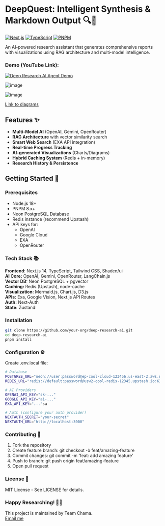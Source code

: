 # DeepQuest: Intelligent Synthesis & Markdown Output 🔍🤖

[![Next.js](https://img.shields.io/badge/Next.js-13.5+-000000?logo=next.js)](https://nextjs.org/)
[![TypeScript](https://img.shields.io/badge/TypeScript-5.2+-3178C6?logo=typescript)](https://www.typescriptlang.org/)
[![PNPM](https://img.shields.io/badge/pnpm-8.x+-F69220?logo=pnpm)](https://pnpm.io/)

An AI-powered research assistant that generates comprehensive reports with visualizations using RAG architecture and multi-model intelligence.

### Demo (YouTube Link): 

[![Deep Research AI Agent Demo](https://img.youtube.com/vi/197l6zDGWpg/0.jpg)](https://www.youtube.com/watch?v=197l6zDGWpg)



![image](https://github.com/user-attachments/assets/4bb3b477-041b-4301-9372-75c47a4405b0)



![image](https://github.com/user-attachments/assets/09c3de70-6e9c-488d-8c00-bcd78762e763)



[Link to diagrams](https://excalidraw.com/#json=FpZpLCIPMwDaXG4fR2RZL,wkmPKRKKAT_55XlcsuiALQ)



## Features ✨

- **Multi-Model AI** (OpenAI, Gemini, OpenRouter)
- **RAG Architecture** with vector similarity search
- **Smart Web Search** (EXA API integration)
- **Real-time Progress Tracking**
- **AI-generated Visualizations** (Charts/Diagrams)
- **Hybrid Caching System** (Redis + in-memory)
- **Research History & Persistence**

## Getting Started 🚀

### Prerequisites

- Node.js 18+
- PNPM 8.x+
- Neon PostgreSQL Database
- Redis instance (recommend Upstash)
- API keys for:
  - OpenAI
  - Google Cloud
  - EXA
  - OpenRouter

### Tech Stack 📚

**Frontend:** Next.js 14, TypeScript, Tailwind CSS, Shadcn/ui   
**AI Core:**	OpenAI, Gemini, OpenRouter, LangChain.js   
**Vector DB:**	Neon PostgreSQL + pgvector   
**Caching:**	Redis (Upstash), node-cache   
**Visualization:**	Mermaid.js, Chart.js, D3.js   
**APIs:**	Exa, Google Vision, Next.js API Routes   
**Auth:**	Next-Auth   
**State:**	Zustand   

### Installation

```bash
git clone https://github.com/your-org/deep-research-ai.git
cd deep-research-ai
pnpm install
```

### Configuration ⚙️

Create .env.local file:
```bash
# Database
POSTGRES_URL="neon://user:password@ep-cool-cloud-123456.us-east-2.aws.neon.tech/main"
REDIS_URL="redis://default:password@usw2-cool-redis-12345.upstash.io:6379"

# AI Providers
OPENAI_API_KEY="sk-..."
GOOGLE_API_KEY="ai-..."
EXA_API_KEY="..."sa

# Auth (configure your auth provider)
NEXTAUTH_SECRET="your-secret"
NEXTAUTH_URL="http://localhost:3000"
```

### Contributing 🤝

1. Fork the repository   
2. Create feature branch: git checkout -b feat/amazing-feature   
3. Commit changes: git commit -m 'feat: add amazing feature'   
4. Push to branch: git push origin feat/amazing-feature   
5. Open pull request   

### License 📄
MIT License - See LICENSE for details.    

### Happy Researching! 🧠🔬
This project is maintained by Team Chama.   
[Email me](mailto:abhinabdas004@gmail.com)   

